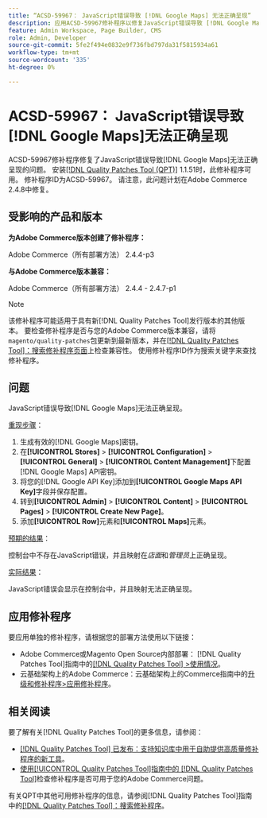 ```yaml
---
title: “ACSD-59967： JavaScript错误导致 [!DNL Google Maps] 无法正确呈现”
description: 应用ACSD-59967修补程序以修复JavaScript错误导致 [!DNL Google Maps] 无法正确呈现的Adobe Commerce问题。
feature: Admin Workspace, Page Builder, CMS
role: Admin, Developer
source-git-commit: 5fe2f494e0832e9f736fbd797da31f5815934a61
workflow-type: tm+mt
source-wordcount: '335'
ht-degree: 0%

---
```


# ACSD-59967： JavaScript错误导致[!DNL Google Maps]无法正确呈现

ACSD-59967修补程序修复了JavaScript错误导致[!DNL Google Maps]无法正确呈现的问题。 安装[[!DNL Quality Patches Tool (QPT)]](https://experienceleague.adobe.com/zh-hans/docs/commerce-knowledge-base/kb/announcements/commerce-announcements/magento-quality-patches-released-new-tool-to-self-serve-quality-patches) 1.1.51时，此修补程序可用。 修补程序ID为ACSD-59967。 请注意，此问题计划在Adobe Commerce 2.4.8中修复。

## 受影响的产品和版本

**为Adobe Commerce版本创建了修补程序：**

Adobe Commerce（所有部署方法） 2.4.4-p3

**与Adobe Commerce版本兼容：**

Adobe Commerce（所有部署方法） 2.4.4 - 2.4.7-p1

>[!NOTE]
>
>该修补程序可能适用于具有新[!DNL Quality Patches Tool]发行版本的其他版本。 要检查修补程序是否与您的Adobe Commerce版本兼容，请将`magento/quality-patches`包更新到最新版本，并在[[!DNL Quality Patches Tool]：搜索修补程序页面](https://experienceleague.adobe.com/tools/commerce-quality-patches/index.html?lang=zh-Hans)上检查兼容性。 使用修补程序ID作为搜索关键字来查找修补程序。

## 问题

JavaScript错误导致[!DNL Google Maps]无法正确呈现。

<u>重现步骤</u>：

1. 生成有效的[!DNL Google Maps]密钥。
1. 在&#x200B;**[!UICONTROL Stores]** > **[!UICONTROL Configuration]** > **[!UICONTROL General]** > **[!UICONTROL Content Management]**&#x200B;下配置[!DNL Google Maps] API密钥。
1. 将您的[!DNL Google API Key]添加到&#x200B;**[!UICONTROL Google Maps API Key]**&#x200B;字段并保存配置。
1. 转到&#x200B;**[!UICONTROL Admin]** > **[!UICONTROL Content]** > **[!UICONTROL Pages]** > **[!UICONTROL Create New Page]**。
1. 添加&#x200B;**[!UICONTROL Row]**&#x200B;元素和&#x200B;**[!UICONTROL Maps]**&#x200B;元素。

<u>预期的结果</u>：

控制台中不存在JavaScript错误，并且映射在&#x200B;*店面*&#x200B;和&#x200B;*管理员*&#x200B;上正确呈现。

<u>实际结果</u>：

JavaScript错误会显示在控制台中，并且映射无法正确呈现。

## 应用修补程序

要应用单独的修补程序，请根据您的部署方法使用以下链接：

* Adobe Commerce或Magento Open Source内部部署： [!DNL Quality Patches Tool]指南中的[[!DNL Quality Patches Tool] >使用情况](/help/tools/quality-patches-tool/usage.md)。
* 云基础架构上的Adobe Commerce：云基础架构上的Commerce指南中的[升级和修补程序>应用修补程序](https://experienceleague.adobe.com/docs/commerce-cloud-service/user-guide/develop/upgrade/apply-patches.html?lang=zh-Hans)。

## 相关阅读

要了解有关[!DNL Quality Patches Tool]的更多信息，请参阅：

* [[!DNL Quality Patches Tool] 已发布：支持知识库中用于自助提供高质量修补程序的新工具](https://experienceleague.adobe.com/zh-hans/docs/commerce-knowledge-base/kb/announcements/commerce-announcements/magento-quality-patches-released-new-tool-to-self-serve-quality-patches)。
* [使用[!UICONTROL Quality Patches Tool]指南中的 [!DNL Quality Patches Tool]](/help/tools/quality-patches-tool/patches-available-in-qpt/check-patch-for-magento-issue-with-magento-quality-patches.md)检查修补程序是否可用于您的Adobe Commerce问题。


有关QPT中其他可用修补程序的信息，请参阅[!DNL Quality Patches Tool]指南中的[[!DNL Quality Patches Tool]：搜索修补程序](https://experienceleague.adobe.com/tools/commerce-quality-patches/index.html?lang=zh-Hans)。
